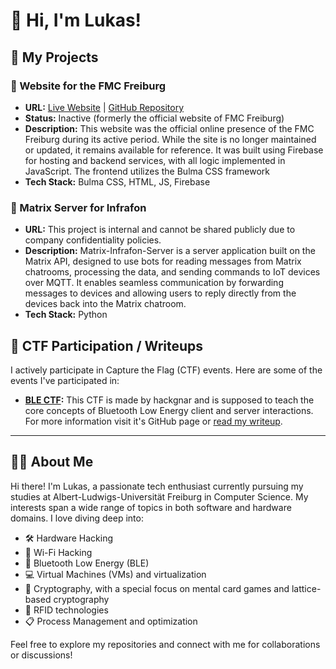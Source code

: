 # 👋 Hi, I'm Lukas!

## 🚀 My Projects

### 🌟 Website for the FMC Freiburg
- **URL:** [Live Website](https://fmc-webseite.web.app/home) | [GitHub Repository](https://github.com/luk4sf/FMC_Webseite)  
- **Status:** Inactive (formerly the official website of FMC Freiburg)  
- **Description:** This website was the official online presence of the FMC Freiburg during its active period. While the site is no longer maintained or updated, it remains available for reference. It was built using Firebase for hosting and backend services, with all logic implemented in JavaScript. The frontend utilizes the Bulma CSS framework
- **Tech Stack:** Bulma CSS, HTML, JS, Firebase
### 🌟 Matrix Server for Infrafon
- **URL:** This project is internal and cannot be shared publicly due to company confidentiality policies.  
- **Description:** Matrix-Infrafon-Server is a server application built on the Matrix API, designed to use bots for reading messages from Matrix chatrooms, processing the data, and sending commands to IoT devices over MQTT. It enables seamless communication by forwarding messages to devices and allowing users to reply directly from the devices back into the Matrix chatroom.
- **Tech Stack:** Python

## 🎯 CTF Participation / Writeups

I actively participate in Capture the Flag (CTF) events. Here are some of the events I've participated in:

- **[BLE CTF](https://github.com/hackgnar/ble_ctf):** This CTF is made by hackgnar and is supposed to teach the core concepts of Bluetooth Low Energy client and server interactions. For more information visit it's GitHub page or  [read my writeup](https://github.com/YourUsername/YourWriteupRepo).

---

## 👨‍💻 About Me

Hi there! I'm Lukas, a passionate tech enthusiast currently pursuing my studies at Albert-Ludwigs-Universität Freiburg in Computer Science. My interests span a wide range of topics in both software and hardware domains. I love diving deep into:  

- 🛠️ Hardware Hacking  
- 📶 Wi-Fi Hacking  
- 🔗 Bluetooth Low Energy (BLE)  
- 💻 Virtual Machines (VMs) and virtualization 
- 🔐 Cryptography, with a special focus on mental card games and lattice-based cryptography  
- 📡 RFID technologies  
- 📋 Process Management and optimization 

Feel free to explore my repositories and connect with me for collaborations or discussions!  

